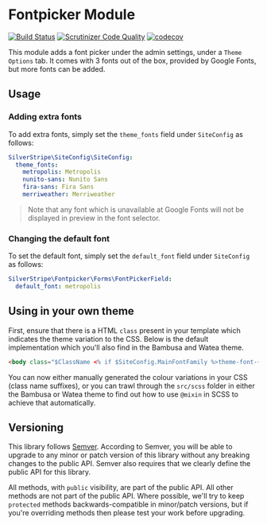 # Fontpicker Module

[![Build Status](https://travis-ci.org/silverstripe/silverstripe-theme-fontpicker.svg?branch=master)](https://travis-ci.org/silverstripe/silverstripe-theme-fontpicker)
[![Scrutinizer Code Quality](https://scrutinizer-ci.com/g/silverstripe/silverstripe-theme-fontpicker/badges/quality-score.png?b=master)](https://scrutinizer-ci.com/g/silverstripe/silverstripe-theme-fontpicker/?branch=master)
[![codecov](https://codecov.io/gh/silverstripe/silverstripe-theme-fontpicker/branch/master/graph/badge.svg)](https://codecov.io/gh/silverstripe/silverstripe-theme-fontpicker)

This module adds a font picker under the admin settings, under a `Theme Options` tab. It comes with 3 fonts out of the box, provided by Google Fonts, but more fonts can be added.

## Usage

### Adding extra fonts

To add extra fonts, simply set the `theme_fonts` field under `SiteConfig` as follows:

```yaml
SilverStripe\SiteConfig\SiteConfig:
  theme_fonts:
    metropolis: Metropolis
    nunito-sans: Nunito Sans
    fira-sans: Fira Sans
    merriweather: Merriweather
```

> Note that any font which is unavailable at Google Fonts will not be displayed in preview in the font selector.
 
### Changing the default font

To set the default font, simply set the `default_font` field under `SiteConfig` as follows:

```yaml
SilverStripe\Fontpicker\Forms\FontPickerField:
  default_font: metropolis
```

## Using in your own theme

First, ensure that there is a HTML `class` present in your template which indicates the theme variation to the CSS.
Below is the default implementation which you'll also find in the Bambusa and Watea theme.

```html
<body class="$ClassName <% if $SiteConfig.MainFontFamily %>theme-font-{$SiteConfig.MainFontFamily}<% end_if %>">
```

You can now either manually generated the colour variations in your CSS (class name suffixes),
or you can trawl through the `src/scss` folder in either the Bambusa or Watea theme to find out how to use `@mixin` in SCSS to achieve that automatically.

## Versioning

This library follows [Semver](http://semver.org). According to Semver, you will be able to upgrade to any minor or patch version of this library without any breaking changes to the public API. Semver also requires that we clearly define the public API for this library.

All methods, with `public` visibility, are part of the public API. All other methods are not part of the public API. Where possible, we'll try to keep `protected` methods backwards-compatible in minor/patch versions, but if you're overriding methods then please test your work before upgrading.
